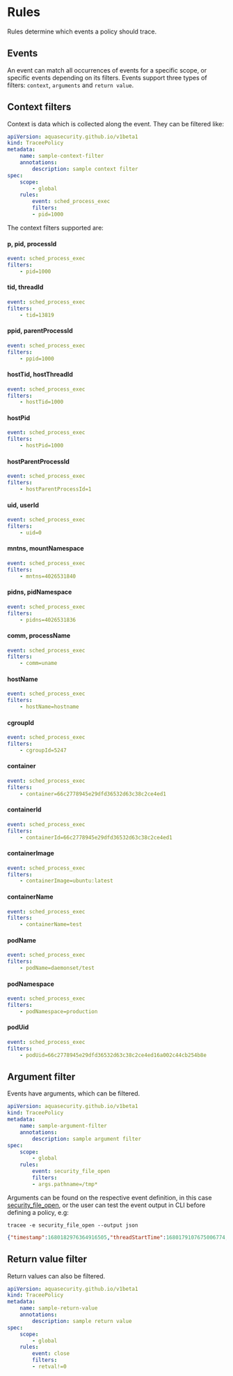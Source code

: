 # Rules

Rules determine which events a policy should trace. 

## Events

An event can match all occurrences of events for a specific scope, or specific events depending on its filters.
Events support three types of filters: `context`, `arguments` and `return value`. 

## Context filters

Context is data which is collected along the event. They can be filtered like:

```yaml
apiVersion: aquasecurity.github.io/v1beta1
kind: TraceePolicy
metadata:
	name: sample-context-filter
	annotations:
		description: sample context filter
spec:
	scope:
	    - global
	rules:
	    event: sched_process_exec
	    filters:
		- pid=1000
```

The context filters supported are:

#### p, pid, processId

```yaml
event: sched_process_exec
filters:
    - pid=1000
```

#### tid, threadId

```yaml
event: sched_process_exec
filters:
    - tid=13819
```

#### ppid, parentProcessId

```yaml
event: sched_process_exec
filters:
    - ppid=1000
```

#### hostTid, hostThreadId

```yaml
event: sched_process_exec
filters:
    - hostTid=1000
```

#### hostPid

```yaml
event: sched_process_exec
filters:
    - hostPid=1000
```

#### hostParentProcessId

```yaml
event: sched_process_exec
filters:
    - hostParentProcessId=1
```

#### uid, userId

```yaml
event: sched_process_exec
filters:
    - uid=0
```

#### mntns, mountNamespace

```yaml
event: sched_process_exec
filters:
    - mntns=4026531840
```

#### pidns, pidNamespace

```yaml
event: sched_process_exec
filters:
    - pidns=4026531836
```

#### comm, processName

```yaml
event: sched_process_exec
filters:
    - comm=uname
```

#### hostName

```yaml
event: sched_process_exec
filters:
    - hostName=hostname
```

#### cgroupId

```yaml
event: sched_process_exec
filters:
    - cgroupId=5247
```

#### container

```yaml
event: sched_process_exec
filters:
    - container=66c2778945e29dfd36532d63c38c2ce4ed1
```

#### containerId

```yaml
event: sched_process_exec
filters:
    - containerId=66c2778945e29dfd36532d63c38c2ce4ed1
```

#### containerImage

```yaml
event: sched_process_exec
filters:
    - containerImage=ubuntu:latest
```

#### containerName  

```yaml
event: sched_process_exec
filters:
    - containerName=test
```

#### podName

```yaml
event: sched_process_exec
filters:
    - podName=daemonset/test
```

#### podNamespace

```yaml
event: sched_process_exec
filters:
    - podNamespace=production
```

#### podUid

```yaml
event: sched_process_exec
filters:
    - podUid=66c2778945e29dfd36532d63c38c2ce4ed16a002c44cb254b8e
```

        
## Argument filter

Events have arguments, which can be filtered. 

```yaml
apiVersion: aquasecurity.github.io/v1beta1
kind: TraceePolicy
metadata:
	name: sample-argument-filter
	annotations:
		description: sample argument filter
spec:
	scope:
	    - global
	rules:
	    event: security_file_open
	    filters:
		- args.pathname=/tmp*
```

Arguments can be found on the respective event definition, in this case [security_file_open](https://github.com/aquasecurity/tracee/blob/main/pkg/events/events.goL5293-L529), or the user can test the event output in CLI before defining a policy, e.g:

```console
tracee -e security_file_open --output json
```

```json
{"timestamp":1680182976364916505,"threadStartTime":1680179107675006774,"processorId":0,"processId":676,"cgroupId":5247,"threadId":676,"parentProcessId":1,"hostProcessId":676,"hostThreadId":676,"hostParentProcessId":1,"userId":131,"mountNamespace":4026532574,"pidNamespace":4026531836,"processName":"systemd-oomd","hostName":"josedonizetti-x","container":{},"kubernetes":{},"eventId":"730","eventName":"security_file_open","matchedPolicies":[""],"argsNum":6,"returnValue":0,"syscall":"openat","stackAddresses":null,"contextFlags":{"containerStarted":false,"isCompat":false},"args":[{"name":"pathname","type":"const char*","value":"/proc/meminfo"},{"name":"flags","type":"string","value":"O_RDONLY|O_LARGEFILE"},{"name":"dev","type":"dev_t","value":45},{"name":"inode","type":"unsigned long","value":4026532041},{"name":"ctime","type":"unsigned long","value":1680179108391999988},{"name":"syscall_pathname","type":"const char*","value":"/proc/meminfo"}]}
```

## Return value filter

Return values can also be filtered.

```yaml
apiVersion: aquasecurity.github.io/v1beta1
kind: TraceePolicy
metadata:
	name: sample-return-value
	annotations:
		description: sample return value
spec:
	scope:
	    - global
	rules:
	    event: close
	    filters:
		- retval!=0
```
